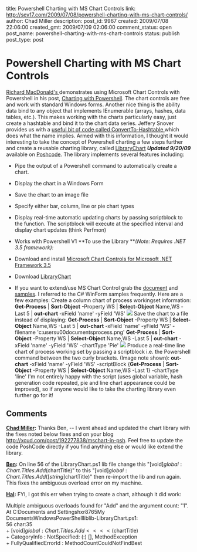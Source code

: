 title: Powershell Charting with MS Chart Controls
link: http://sev17.com/2009/07/08/powershell-charting-with-ms-chart-controls/
author: Chad Miller
description: 
post_id: 9967
created: 2009/07/08 22:06:00
created_gmt: 2009/07/09 02:06:00
comment_status: open
post_name: powershell-charting-with-ms-chart-controls
status: publish
post_type: post

# Powershell Charting with MS Chart Controls

[Richard MacDonald's ](http://blogs.technet.com/richard_macdonald/default.aspx)demonstrates using Microsoft Chart Controls with Powershell in his post, [Charting with Powershell](http://blogs.technet.com/richard_macdonald/archive/2009/04/28/3231887.aspx). The chart controls are free and work with standard Windows forms. Another nice thing is the ability data bind to any object that implements IEnumerable (arrays, hashes, data tables, etc.). This makes working with the charts particularly easy, just create a hashtable and bind it to the chart data series. Jeffery Snover provides us with a [useful bit of code called ConvertTo-Hashtable ](http://blogs.msdn.com/powershell/archive/2008/11/23/poshboard-and-convertto-hashtable.aspx)which does what the name implies. Armed with this information, I thought it would interesting to take the concept of Powershell charting a few steps further and create a reusable charting library, called [LibraryChart](http://poshcode.org/1330) *****Updated 9/20/09***** available on [Poshcode](http://poshcode.org/). The library implements several features including:

  * Pipe the output of a Powershell command to automatically create a chart.
  * Display the chart in a Windows Form
  * Save the chart to an image file
  * Specify either bar, column, line or pie chart types
  * Display real-time automatic updating charts by passing scriptblock to the function. The scriptblock will execute at the specified interval and display chart updates (think Perfmon)
  * Works with Powershell V1
**To use the Library **_(Note: Requires .NET 3.5 framework):_

  * Download and install [Microsoft Chart Controls for Microsoft .NET Framework 3.5](http://www.microsoft.com/downloads/details.aspx?familyid=130F7986-BF49-4FE5-9CA8-910AE6EA442C&displaylang=en)
  * Download [LibraryChart](http://poshcode.org/1205)
  * If you want to extend/use MS Chart Control grab the [document](http://www.microsoft.com/downloads/details.aspx?familyid=EE8F6F35-B087-4324-9DBA-6DD5E844FD9F&displaylang=en) and [samples](http://code.msdn.microsoft.com/mschart). I referred to the C# WinForm samples frequently.
Here are a few examples: Create a column chart of process workingset information: **Get-Process** | **Sort-Object** -Property WS | **Select-Object** Name,WS -Last 5 | **out-chart** -xField 'name' -yField 'WS' ![](http://images.sev17.com/MSChartCol.jpg) Save the chart to a file instead of displaying: **Get-Process** | **Sort-Object** -Property WS | **Select-Object** Name,WS -Last 5 | **out-chart** -xField 'name' -yField 'WS' -filename 'c:usersu00documentsprocess.png' **Get-Process** | **Sort-Object** -Property WS | **Select-Object** Name,WS -Last 5 | **out-chart** -xField 'name' -yField 'WS' -chartType 'Pie' ![](http://images.sev17.com/MSChartPie.jpg) Produce a real-time line chart of process working set by passing a scriptblock i.e. the Powershell command between the two curly brackets. (Image note shown): **out-chart** -xField 'name' -yField 'WS' -scriptBlock {**Get-Process** | **Sort-Object** -Property WS | **Select-Object** Name,WS -Last 1} -chartType 'line' I'm not entirely happy with the script (uses global variable, hash generation code repeated, pie and line chart appearance could be improved), so if anyone would like to take the charting library even further go for it!

## Comments

**[Chad Miller](#79 "2009-09-20 22:06:00"):** Thanks Ben, -- I went ahead and updated the chart library with the fixes noted below fixes and on your blog <http://xcud.com/post/192277838/mschart-in-psh>. Feel free to update the code PoshCode directly if you find anything else or would like extend the library.

**[Ben](#80 "2009-09-18 22:06:00"):** On line 56 of the LibraryChart.ps1 lib file change this "[void]$global:Chart.Titles.Add($chartTitle)" to this "[void]$global:Chart.Titles.Add([string]$chartTitle)" then re-import the lib and run again. This fixes the ambiguous overload error on my machine.

**[Hal](#81 "2009-07-15 22:06:00"):** FYI, I got this err when trying to create a chart, although it did work:  
  
Multiple ambiguous overloads found for "Add" and the argument count: "1".  
At C:Documents and Settingshxr8765My DocumentsWindowsPowerShellliblib-LibraryChart.ps1:  
56 char:35  
\+ [void]$global:Chart.Titles.Add <<<< ($chartTitle)  
\+ CategoryInfo : NotSpecified: (:) [], MethodException  
\+ FullyQualifiedErrorId : MethodCountCouldNotFindBest

